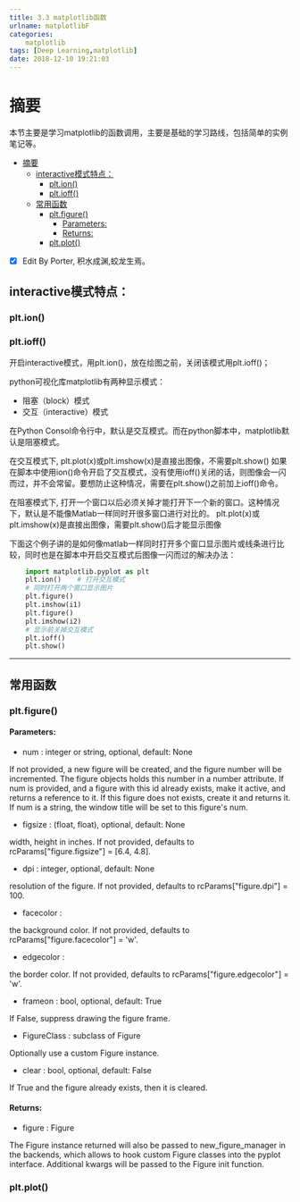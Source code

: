 ```yaml
---
title: 3.3 matplotlib函数
urlname: matplotlibF
categories:      
    matplotlib      
tags: [Deep Learning,matplotlib]
date: 2018-12-10 19:21:03
---
```


# 摘要

本节主要是学习matplotlib的函数调用，主要是基础的学习路线，包括简单的实例笔记等。

<!-- TOC -->

- [摘要](#摘要)
    - [interactive模式特点：](#interactive模式特点)
        - [plt.ion()](#pltion)
        - [plt.ioff()](#pltioff)
    - [常用函数](#常用函数)
        - [plt.figure()](#pltfigure)
            - [Parameters:](#parameters)
            - [Returns:](#returns)
        - [plt.plot()](#pltplot)

<!-- /TOC -->


- [x] Edit By Porter, 积水成渊,蛟龙生焉。

<!-- more -->

## interactive模式特点：

### plt.ion() 

### plt.ioff()

开启interactive模式，用plt.ion()，放在绘图之前，关闭该模式用plt.ioff()；

python可视化库matplotlib有两种显示模式：

- 阻塞（block）模式
- 交互（interactive）模式

在Python Consol命令行中，默认是交互模式。而在python脚本中，matplotlib默认是阻塞模式。

在交互模式下, plt.plot(x)或plt.imshow(x)是直接出图像，不需要plt.show()
如果在脚本中使用ion()命令开启了交互模式，没有使用ioff()关闭的话，则图像会一闪而过，并不会常留。要想防止这种情况，需要在plt.show()之前加上ioff()命令。

在阻塞模式下, 打开一个窗口以后必须关掉才能打开下一个新的窗口。这种情况下，默认是不能像Matlab一样同时开很多窗口进行对比的。
plt.plot(x)或plt.imshow(x)是直接出图像，需要plt.show()后才能显示图像

下面这个例子讲的是如何像matlab一样同时打开多个窗口显示图片或线条进行比较，同时也是在脚本中开启交互模式后图像一闪而过的解决办法：

```python
    import matplotlib.pyplot as plt
    plt.ion()    # 打开交互模式
    # 同时打开两个窗口显示图片
    plt.figure()
    plt.imshow(i1)
    plt.figure()
    plt.imshow(i2)
    # 显示前关掉交互模式
    plt.ioff()
    plt.show()
```

---

## 常用函数


### plt.figure()

#### Parameters:	

- num : integer or string, optional, default: None

If not provided, a new figure will be created, and the figure number will be incremented. The figure objects holds this number in a number attribute. If num is provided, and a figure with this id already exists, make it active, and returns a reference to it. If this figure does not exists, create it and returns it. If num is a string, the window title will be set to this figure's num.

- figsize : (float, float), optional, default: None

width, height in inches. If not provided, defaults to rcParams["figure.figsize"] = [6.4, 4.8].

- dpi : integer, optional, default: None

resolution of the figure. If not provided, defaults to rcParams["figure.dpi"] = 100.

- facecolor :

the background color. If not provided, defaults to rcParams["figure.facecolor"] = 'w'.

- edgecolor :

the border color. If not provided, defaults to rcParams["figure.edgecolor"] = 'w'.

- frameon : bool, optional, default: True

If False, suppress drawing the figure frame.

- FigureClass : subclass of Figure

Optionally use a custom Figure instance.

- clear : bool, optional, default: False

If True and the figure already exists, then it is cleared.

#### Returns:	

- figure : Figure

The Figure instance returned will also be passed to new_figure_manager in the backends, which allows to hook custom Figure classes into the pyplot interface. Additional kwargs will be passed to the Figure init function.

### plt.plot()



